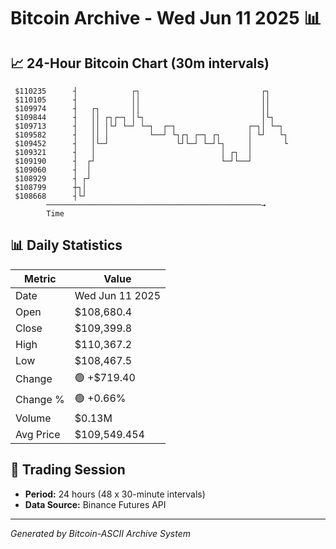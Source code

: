 # Bitcoin Archive - Wed Jun 11 2025 📊

## 📈 24-Hour Bitcoin Chart (30m intervals)

```
 $110235      ┤            ┌┐                           ┌┐     
 $110105      ┤            ││                           ││     
 $109974      ┤   ┌┐       ││                           ││     
 $109844      ┤   ││ ┌┐┌─┐ │└┐                          │└┐    
 $109713      ┤   ││ │└┘ └─┘ └─┐  ┌─┐                ┌─┐│ └─┐  
 $109582      ┤   ││ │         └──┘ └┐┌┐ ┌─┐ ┌┐      │ └┘   └┐ 
 $109452      ┤   │└─┘               └┘└─┘ └─┘└┐     │       └ 
 $109321      ┤   │                            │ ┌┐  │         
 $109190      ┤  ┌┘                            └─┘└──┘         
 $109060      ┤  │                                             
 $108929      ┤ ┌┘                                             
 $108799      ┼┐│                                              
 $108668      ┤└┘                                              
        ────────────────────────────────────────────────→
        Time
```

## 📊 Daily Statistics

| Metric | Value |
|--------|-------|
| Date | Wed Jun 11 2025 |
| Open | $108,680.4 |
| Close | $109,399.8 |
| High | $110,367.2 |
| Low | $108,467.5 |
| Change | 🟢 +$719.40 |
| Change % | 🟢 +0.66% |
| Volume | $0.13M |
| Avg Price | $109,549.454 |

## 📅 Trading Session

- **Period:** 24 hours (48 x 30-minute intervals)
- **Data Source:** Binance Futures API

---
*Generated by Bitcoin-ASCII Archive System*
